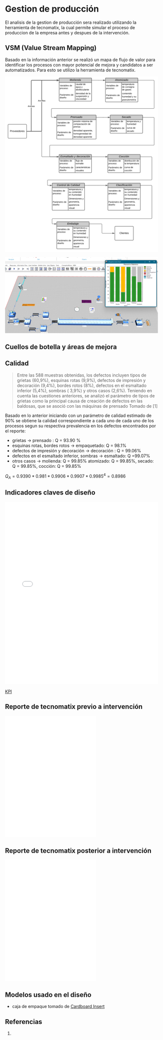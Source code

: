 # Gestion de producción 

El analisis de la gestion de producción sera realizado utilizando la herramienta de tecnomatix, la cual permite simular el proceso de produccion de la empresa antes y despues de la intervención.





## VSM (Value Stream Mapping)

Basado en la información anterior se realizó un mapa de flujo de valor para identificar los procesos con mayor potencial de mejora y candidatos a ser automatizados. Para esto se utilizo la herramienta de tecnomatix.


![VSM](5vsm-actual.png)

![teconmatix](1plant-simulation.png)


## Cuellos de botella y áreas de mejora 


## Calidad 
> Entre las 588 muestras obtenidas, los defectos incluyen tipos de grietas (60,9%), esquinas rotas (9,9%), defectos de impresión y decoración (9,4%), bordes rotos (8%), defectos en el esmaltado inferior (5,4%), sombras ( 3,9%) y otros casos (2,6%). Teniendo en cuenta las cuestiones anteriores, se analizó el parámetro de tipos de grietas como la principal causa de creación de defectos en las baldosas, que se asoció con las máquinas de prensado
> Tomado de [1]

Basado en lo anterior iniciando con un parámetro de calidad estimado de 90% se obtiene la calidad correspondiente a cada uno de cada uno de los procesos segun su respectiva prevalencia en los defectos encontrados por el reporte:

* grietas -> prensado : Q = 93.90 %
* esquinas rotas, bordes rotos -> empaquetado: Q = 98.1%
* defectos de impresión y decoración -> decoración : Q = 99.06%
* defectos en el esmaltado inferior, sombras -> esmaltado: Q =99.07%
* otros casos ->  molienda: Q = 99.85% atomizado: Q = 99.85%, secado: Q = 99.85%, cocción: Q = 99.85% 

$Q_A = 0.9390 * 0.981 * 0.9906 * 0.9907 * 0.9985^4 = 0.8986$



## Indicadores claves de diseño



<embed src="/Tile-Tech/KPI.pdf" type="application/pdf" width="100%" height="600px" />

[KPI](/KPI.pdf)

## Reporte de tecnomatix previo a intervención
<iframe src="tecnomatix_report.html" width="%80" height="400" frameborder="0" allowfullscreen></iframe>


## Reporte de tecnomatix posterior a intervención
<iframe src="tecnomatix_report.html" width="%80" height="400" frameborder="0" allowfullscreen></iframe>


## Modelos usado en el diseño
- caja de empaque tomado de [Cardboard Insert](https://grabcad.com/library/cardboard-insert-1)

## Referencias
1. 